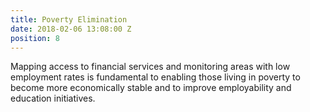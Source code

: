 ```yaml
---
title: Poverty Elimination
date: 2018-02-06 13:08:00 Z
position: 8
---
```


Mapping access to financial services and monitoring areas with low employment rates is fundamental to enabling those living in poverty to become more economically stable and to improve employability and education initiatives. 